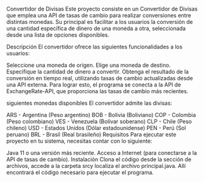 Convertidor de Divisas
Este proyecto consiste en un Convertidor de Divisas que emplea una API de tasas de cambio para realizar conversiones entre distintas monedas. Su principal es facilitar a los usuarios la conversión de una cantidad específica de dinero de una moneda a otra, seleccionada desde una lista de opciones disponibles.

Descripción
El convertidor ofrece las siguientes funcionalidades a los usuarios:

Seleccione una moneda de origen.
Elige una moneda de destino.
Especifique la cantidad de dinero a convertir.
Obtenga el resultado de la conversión en tiempo real, utilizando tasas de cambio actualizadas desde una API externa.
Para lograr esto, el programa se conecta a la API de ExchangeRate-API, que proporciona las tasas de cambio más recientes.

siguientes monedas disponibles
El convertidor admite las divisas:

ARS - Argentina (Peso argentino)
BOB - Bolivia (Boliviano)
COP - Colombia (Peso colombiano)
VES - Venezuela (Bolívar soberano)
CLP - Chile (Peso chileno)
USD - Estados Unidos (Dólar estadounidense)
PEN - Perú (Sol peruano)
BRL - Brasil (Real brasileño)
Requisitos
Para ejecutar este proyecto en tu sistema, necesitas contar con lo siguiente:

Java 11 o una versión más reciente.
Acceso a Internet (para conectarse a la API de tasas de cambio).
Instalación
Clona el código desde la sección de archivos, accede a la carpeta srcy localiza el archivo principal.java. Allí encontrará el código necesario para ejecutar el programa.

